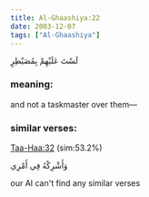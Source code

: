 ```yaml
---
title: Al-Ghaashiya:22
date: 2003-12-07
tags: ["Al-Ghaashiya"]
---
```

لَسْتَ عَلَيْهِمْ بِمُصَيْطِرٍ
### meaning: 
and not a taskmaster over them—
### similar verses: 

[Taa-Haa:32](/20/32) (sim:53.2%)

وَأَشْرِكْهُ فِي أَمْرِي

our AI can't find any similar verses



